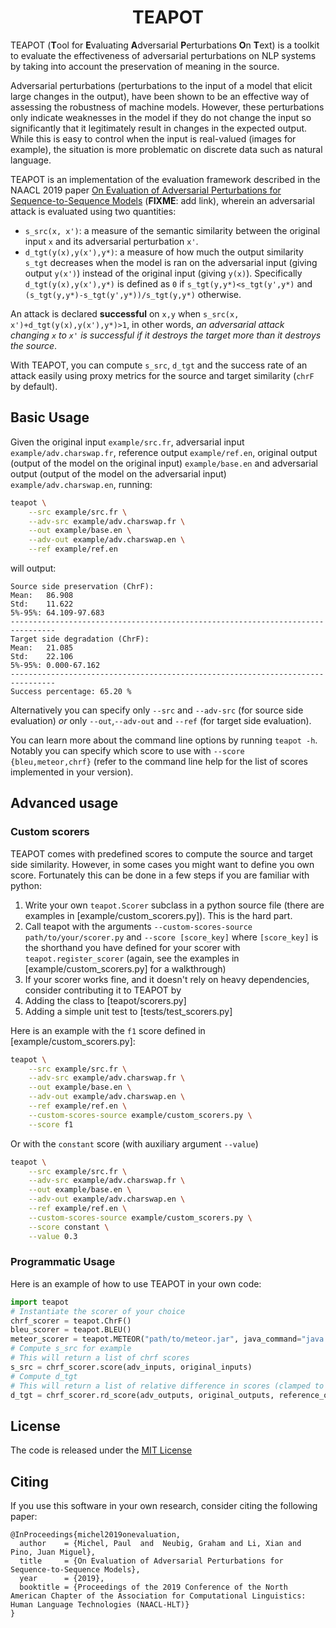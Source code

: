 <div align="center"><h1>TEAPOT</h1></div>

TEAPOT (**T**ool for **E**valuating **A**dversarial **P**erturbations **O**n **T**ext) is a toolkit to evaluate the effectiveness of adversarial perturbations on NLP systems by taking into account the preservation of meaning in the source.

Adversarial perturbations (perturbations to the input of a model that elicit large changes in the output), have been shown to be an effective way of assessing the robustness of machine models.
However, these perturbations only indicate weaknesses in the model if they do not change the input so significantly that it legitimately result in changes in the expected output. While this is easy to control when the input is real-valued (images for example), the situation is more problematic on discrete data such as natural language.

TEAPOT is an implementation of the evaluation framework described in the NAACL 2019 paper [On Evaluation of Adversarial Perturbations for Sequence-to-Sequence Models](link_to_paper) (**FIXME**: add link), wherein an adversarial attack is evaluated using two quantities:

- `s_src(x, x')`: a measure of the semantic similarity between the original input `x` and its adversarial perturbation `x'`.
- `d_tgt(y(x),y(x'),y*)`: a measure of how much the output similarity `s_tgt` decreases when the model is ran on the adversarial input (giving output `y(x')`) instead of the original input (giving `y(x)`). Specifically `d_tgt(y(x),y(x'),y*)` is defined as `0` if `s_tgt(y,y*)<s_tgt(y',y*)` and `(s_tgt(y,y*)-s_tgt(y',y*))/s_tgt(y,y*)` otherwise.

An attack is declared **successful** on `x,y` when `s_src(x, x')+d_tgt(y(x),y(x'),y*)>1`, in other words, *an adversarial attack changing `x` to `x'` is successful if it destroys the target more than it destroys the source*.

With TEAPOT, you can compute `s_src`, `d_tgt` and the success rate of an attack easily using proxy metrics for the source and target similarity (`chrF` by default).

## Basic Usage

Given the original input `example/src.fr`, adversarial input `example/adv.charswap.fr`, reference output `example/ref.en`, original output (output of the model on the original input) `example/base.en` and adversarial output (output of the model on the adversarial input) `example/adv.charswap.en`, running:

```bash
teapot \
    --src example/src.fr \
    --adv-src example/adv.charswap.fr \
    --out example/base.en \
    --adv-out example/adv.charswap.en \
    --ref example/ref.en
```

will output:

```
Source side preservation (ChrF):
Mean:   86.908
Std:    11.622
5%-95%: 64.109-97.683
--------------------------------------------------------------------------------
Target side degradation (ChrF):
Mean:   21.085
Std:    22.106
5%-95%: 0.000-67.162
--------------------------------------------------------------------------------
Success percentage: 65.20 %
```

Alternatively you can specify only `--src` and `--adv-src` (for source side evaluation) *or* only `--out`,`--adv-out` and `--ref` (for target side evaluation).

You can learn more about the command line options by running `teapot -h`. Notably you can specify which score to use with `--score {bleu,meteor,chrf}` (refer to the command line help for the list of scores implemented in your version).

## Advanced usage

### Custom scorers

TEAPOT comes with predefined scores to compute the source and target side similarity. However, in some cases you might want to define you own score. Fortunately this can be done in a few steps if you are familiar with python:

1. Write your own `teapot.Scorer` subclass in a python source file (there are examples in [example/custom_scorers.py]). This is the hard part.
2. Call teapot with the arguments `--custom-scores-source path/to/your/scorer.py` and `--score [score_key]` where `[score_key]` is the shorthand you have defined for your scorer with `teapot.register_scorer` (again, see the examples in [example/custom_scorers.py] for a walkthrough)
3. If your scorer works fine, and it doesn't rely on heavy dependencies, consider contributing it to TEAPOT by
  1. Adding the class to [teapot/scorers.py]
  2. Adding a simple unit test to [tests/test_scorers.py]

Here is an example with the `f1` score defined in [example/custom_scorers.py]:

```bash
teapot \
    --src example/src.fr \
    --adv-src example/adv.charswap.fr \
    --out example/base.en \
    --adv-out example/adv.charswap.en \
    --ref example/ref.en \
    --custom-scores-source example/custom_scorers.py \
    --score f1
```

Or with the `constant` score (with auxiliary argument `--value`)

```bash
teapot \
    --src example/src.fr \
    --adv-src example/adv.charswap.fr \
    --out example/base.en \
    --adv-out example/adv.charswap.en \
    --ref example/ref.en \
    --custom-scores-source example/custom_scorers.py \
    --score constant \
    --value 0.3
```

### Programmatic Usage

Here is an example of how to use TEAPOT in your own code:

```python
import teapot
# Instantiate the scorer of your choice
chrf_scorer = teapot.ChrF()
bleu_scorer = teapot.BLEU()
meteor_scorer = teapot.METEOR("path/to/meteor.jar", java_command="java -Xmx2G -jar")
# Compute s_src for example
# This will return a list of chrf scores
s_src = chrf_scorer.score(adv_inputs, original_inputs)
# Compute d_tgt
# This will return a list of relative difference in scores (clamped to positive values)
d_tgt = chrf_scorer.rd_score(adv_outputs, original_outputs, reference_outputs)
```

## License

The code is released under the [MIT License](LICENSE)


## Citing

If you use this software in your own research, consider citing the following paper:

```
@InProceedings{michel2019onevaluation,
  author    = {Michel, Paul  and  Neubig, Graham and Li, Xian and Pino, Juan Miguel},
  title     = {On Evaluation of Adversarial Perturbations for Sequence-to-Sequence Models},
  year      = {2019},
  booktitle = {Proceedings of the 2019 Conference of the North American Chapter of the Association for Computational Linguistics: Human Language Technologies (NAACL-HLT)}
}
```